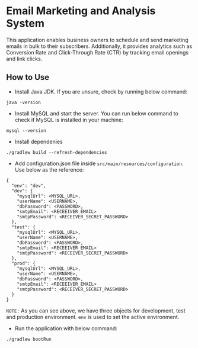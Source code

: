 # Email Marketing and Analysis System

This application enables business owners to schedule and send marketing emails in bulk to their subscribers. Additionally, it provides analytics such as Conversion Rate and Click-Through Rate (CTR) by tracking email openings and link clicks.

## How to Use

-   Install Java JDK. If you are unsure, check by running below command:

```
java -version
```

-   Install MySQL and start the server. You can run below command to check if MySQL is installed in your machine:

```
mysql --version
```

-   Install dependenies

```
./gradlew build --refresh-dependencies
```

-   Add configuration.json file inside `src/main/resources/configuration`. Use below as the reference:

```
{
  "env": "dev",
  "dev": {
    "mysqlUrl": <MYSQL_URL>,
    "userName": <USERNAME>,
    "dbPassword": <PASSWORD>,
    "smtpEmail": <RECEEIVER_EMAIL>
    "smtpPassword": <RECEIVER_SECRET_PASSWORD>
  },
  "test": {
    "mysqlUrl": <MYSQL_URL>,
    "userName": <USERNAME>,
    "dbPassword": <PASSWORD>,
    "smtpEmail": <RECEEIVER_EMAIL>
    "smtpPassword": <RECEIVER_SECRET_PASSWORD>
  },
  "prod": {
    "mysqlUrl": <MYSQL_URL>,
    "userName": <USERNAME>,
    "dbPassword": <PASSWORD>,
    "smtpEmail": <RECEEIVER_EMAIL>
    "smtpPassword": <RECEIVER_SECRET_PASSWORD>
  }
}
```

`NOTE:` As you can see above, we have three objects for development, test and production environment. `env` is used to set the active environment.

-   Run the application with below command:

```
./gradlew bootRun
```
